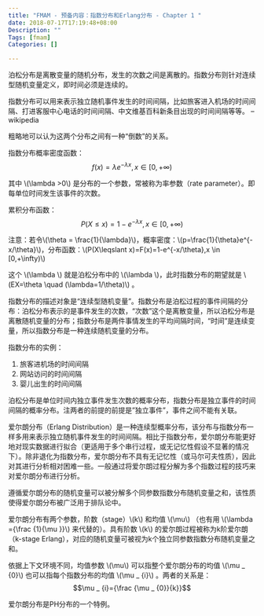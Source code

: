 ```yaml
---
title: "FMAM - 预备内容：指数分布和Erlang分布 - Chapter 1 "
date: 2018-07-17T17:19:48+08:00
Description: ""
Tags: [fmam]
Categories: []

---
```

泊松分布是离散变量的随机分布，发生的次数之间是离散的。指数分布则针对连续型随机变量定义，即时间必须是连续的。

指数分布可以用来表示独立随机事件发生的时间间隔，比如旅客进入机场的时间间隔、打进客服中心电话的时间间隔、中文维基百科新条目出现的时间间隔等等。 – wikipedia

粗略地可以认为这两个分布之间有一种“倒数”的关系。

指数分布概率密度函数：$$f(x)=\lambda e^{-\lambda x},x \in [0,+\infty)$$

其中 \\(\lambda >0\\) 是分布的一个参数，常被称为率参数（rate parameter）。即每单位时间发生该事件的次数。

累积分布函数：$$P(X\leqslant x)=1- e^{-\lambda x},x \in [0,+\infty)$$

注意：若令\\(\theta = \frac{1}{\lambda}\\)，概率密度：\\(p=\frac{1}{\theta}e^{-x/\theta}\\)，分布函数：\\(P(X\leqslant x)=F(x)=1-e^{-x/\theta},x \in [0,+\infty)\\)

这个 \\(\lambda \\) 就是泊松分布中的 \\(\lambda \\)，此时指数分布的期望就是 \\(EX=\theta \quad (\lambda=1/\theta)\\) 。

指数分布的描述对象是“连续型随机变量”。指数分布是泊松过程的事件间隔的分布：泊松分布表示的是事件发生的次数，“次数”这个是离散变量，所以泊松分布是离散随机变量的分布；指数分布是两件事情发生的平均间隔时间，“时间”是连续变量，所以指数分布是一种连续随机变量的分布。

指数分布的实例：

1. 旅客进机场的时间间隔
2. 网站访问的时间间隔
3. 婴儿出生的时间间隔

泊松分布是单位时间内独立事件发生次数的概率分布，指数分布是独立事件的时间间隔的概率分布。注两者的前提的前提是”独立事件”，事件之间不能有关联。

爱尔朗分布（Erlang Distribution）是一种连续型概率分布，该分布与指数分布一样多用来表示独立随机事件发生的时间间隔。相比于指数分布，爱尔朗分布能更好地对现实数据进行拟合（更适用于多个串行过程，或无记忆性假设不显著的情况下）。除非退化为指数分布，爱尔朗分布不具有无记忆性（或马尔可夫性质），因此对其进行分析相对困难一些。一般通过将爱尔朗过程分解为多个指数过程的技巧来对爱尔朗分布进行分析。

遵循爱尔朗分布的随机变量可以被分解多个同参数指数分布随机变量之和，该性质使得爱尔朗分布被广泛用于排队论中。

爱尔朗分布有两个参数，阶数（stage）\\(k\\) 和均值 \\(\mu\\) （也有用 \\(\lambda ={\frac {1}{\mu }}\\) 来代替的）。具有阶数 \\(k\\) 的爱尔朗过程被称为k阶爱尔朗（k-stage Erlang），对应的随机变量可被视为k个独立同参数指数分布随机变量之和。

依据上下文环境不同，均值参数 \\(\mu\\) 可以指整个爱尔朗分布的均值 \\(\mu  _ {0}\\) 也可以指每个指数分布的均值 \\(\mu  _ {i}\\) 。两者的关系是： $$\mu  _ {i}={\frac {\mu  _ {0}}{k}}$$ 

爱尔朗分布是PH分布的一个特例。
